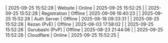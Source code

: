 | 2025-09-25 15:52:28 | Website | Online | 2025-09-25 15:52:25 |
| 2025-09-25 15:52:28 | Registration | Offline | 2025-09-09 16:40:23 |
| 2025-09-25 15:52:28 | Auth Server | Offline | 2025-08-18 09:33:31 |
| 2025-09-25 15:52:28 | Kezan (PvE) | Offline | 2025-08-03 17:58:02 |
| 2025-09-25 15:52:28 | Gurubashi (PvP) | Offline | 2025-08-23 21:44:06 |
| 2025-09-25 15:52:28 | Cloudflare | Online | 2025-09-25 15:52:25 |
